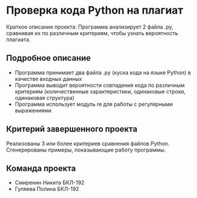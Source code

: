 # Проверка кода Python на плагиат

Краткое описание проекта:
Программа анализирует 2 файла .py, сравнивая их по различным критериям, чтобы узнать вероятность плагиата.

## Подробное описание

- Программа принимает два файла .py (куска кода на языке Python) в качестве входных данных
- Программа выводит вероятности совпадения кода по различным критериям (количественные характеристики, одинаковые строки, одинаковая структура)
- Программа использует модуль re для работы с регулярными выражениями

## Критерий завершенного проекта

Реализованы 3 или более критериев сравнения файлов Python. Сгенерированы примеры, показывающие работу программы. 

## Команда проекта

- Смиренин Никита БКЛ-192
- Гуляева Полина БКЛ-192
